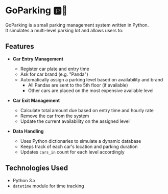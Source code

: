 # GoParking 🅿️🚗

GoParking is a small parking management system written in Python.  
It simulates a multi-level parking lot and allows users to:

## Features

- **Car Entry Management**
  - Register car plate and entry time
  - Ask for car brand (e.g. "Panda")
  - Automatically assign a parking level based on availability and brand
    - All Pandas are sent to the 5th floor (if available)
    - Other cars are placed on the most expensive available level

- **Car Exit Management**
  - Calculate total amount due based on entry time and hourly rate
  - Remove the car from the system
  - Update the current availability on the assigned level

- **Data Handling**
  - Uses Python dictionaries to simulate a dynamic database
  - Keeps track of each car's location and parking duration
  - Updates `cars_in` count for each level accordingly

## Technologies Used

- Python 3.x
- `datetime` module for time tracking


